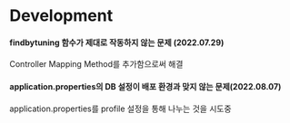 # Development

#### findbytuning 함수가 제대로 작동하지 않는 문제 (2022.07.29)
Controller Mapping Method를 추가함으로써 해결

#### application.properties의 DB 설정이 배포 환경과 맞지 않는 문제(2022.08.07)
application.properties를 profile 설정을 통해 나누는 것을 시도중